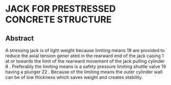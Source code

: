# JACK FOR PRESTRESSED CONCRETE STRUCTURE

## Abstract
A stressing jack is of light weight because limiting means 19 are provided to reduce the axial tension gener ated in the rearward end of the jack casing 1 at or towards the limit of the rearward movement of the jack pulling cylinder 8 . Preferably the limiting means is a safety pressure limiting shuttle valve 19 having a plunger 22 . Because of the limiting means the outer cylinder wall can be of low thickness which saves weight and creates stability.